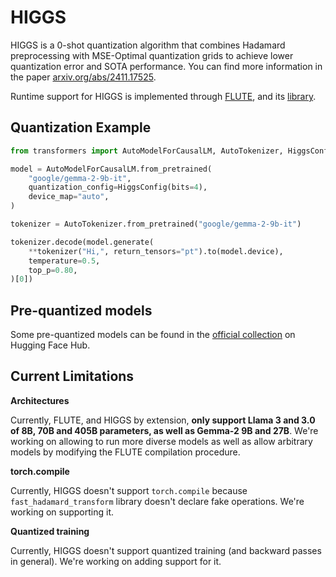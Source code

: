 <!--Copyright 2024 The HuggingFace Team. All rights reserved.

Licensed under the Apache License, Version 2.0 (the "License"); you may not use this file except in compliance with
the License. You may obtain a copy of the License at

http://www.apache.org/licenses/LICENSE-2.0

Unless required by applicable law or agreed to in writing, software distributed under the License is distributed on
an "AS IS" BASIS, WITHOUT WARRANTIES OR CONDITIONS OF ANY KIND, either express or implied. See the License for the
specific language governing permissions and limitations under the License.

⚠️ Note that this file is in Markdown but contain specific syntax for our doc-builder (similar to MDX) that may not be
rendered properly in your Markdown viewer.

-->

# HIGGS

HIGGS is a 0-shot quantization algorithm that combines Hadamard preprocessing with MSE-Optimal quantization grids to achieve lower quantization error and SOTA performance. You can find more information in the paper [arxiv.org/abs/2411.17525](https://arxiv.org/abs/2411.17525).

Runtime support for HIGGS is implemented through [FLUTE](https://arxiv.org/abs/2407.10960), and its [library](https://github.com/HanGuo97/flute).

## Quantization Example

```python
from transformers import AutoModelForCausalLM, AutoTokenizer, HiggsConfig

model = AutoModelForCausalLM.from_pretrained(
    "google/gemma-2-9b-it",
    quantization_config=HiggsConfig(bits=4),
    device_map="auto",
)

tokenizer = AutoTokenizer.from_pretrained("google/gemma-2-9b-it")

tokenizer.decode(model.generate(
    **tokenizer("Hi,", return_tensors="pt").to(model.device),
    temperature=0.5,
    top_p=0.80,
)[0])
```

## Pre-quantized models

Some pre-quantized models can be found in the [official collection](https://huggingface.co/collections/ISTA-DASLab/higgs-675308e432fd56b7f6dab94e) on Hugging Face Hub.

## Current Limitations

**Architectures**

Currently, FLUTE, and HIGGS by extension, **only support Llama 3 and 3.0 of 8B, 70B and 405B parameters, as well as Gemma-2 9B and 27B**. We're working on allowing to run more diverse models as well as allow arbitrary models by modifying the FLUTE compilation procedure.

**torch.compile**

Currently, HIGGS doesn't support `torch.compile` because `fast_hadamard_transform` library doesn't declare fake operations. We're working on supporting it.

**Quantized training**

Currently, HIGGS doesn't support quantized training (and backward passes in general). We're working on adding support for it.